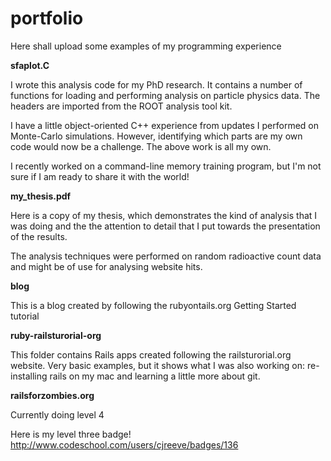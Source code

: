 portfolio
=========

Here shall upload some examples of my programming experience

**sfaplot.C**

I wrote this analysis code for my PhD research. It contains a number of functions for loading and performing analysis on particle physics data. The headers are imported from the ROOT analysis tool kit. 

I have a little object-oriented C++ experience from updates I performed on Monte-Carlo simulations. However, identifying which parts are my own code would now be a challenge. The above work is all my own.

I recently worked on a command-line memory training program, but I'm not sure if I am ready to share it with the world!

**my_thesis.pdf**

Here is a copy of my thesis, which demonstrates the kind of analysis that I was doing and the the attention to detail that I put towards the presentation of the results.

The analysis techniques were performed on random radioactive count data and might be of use for analysing website hits.

**blog**

This is a blog created by following the rubyontails.org Getting Started tutorial

**ruby-railsturorial-org**

This folder contains Rails apps created following the railsturorial.org website. Very basic examples, but it shows what I was also working on: re-installing rails on my mac and learning a little more about git.

**railsforzombies.org**

Currently doing level 4

Here is my level three badge! 
http://www.codeschool.com/users/cjreeve/badges/136
